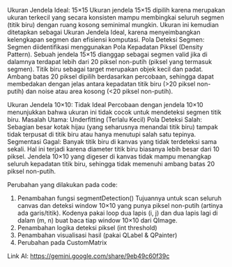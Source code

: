 Ukuran Jendela Ideal: 15×15
Ukuran jendela 15×15 dipilih karena merupakan ukuran terkecil yang secara konsisten mampu membingkai seluruh segmen (titik biru) dengan ruang kosong seminimal mungkin. Ukuran ini kemudian ditetapkan sebagai Ukuran Jendela Ideal, karena menyeimbangkan kelengkapan segmen dan efisiensi komputasi.
Pola Deteksi Segmen:
Segmen diidentifikasi menggunakan Pola Kepadatan Piksel (Density Pattern). Sebuah jendela 15×15 dianggap sebagai segmen valid jika di dalamnya terdapat lebih dari 20 piksel non-putih (piksel yang termasuk segmen). Titik biru sebagai target merupakan objek kecil dan padat. Ambang batas 20 piksel dipilih berdasarkan percobaan, sehingga dapat membedakan dengan jelas antara kepadatan titik biru (>20 piksel non-putih) dan noise atau area kosong (<20 piksel non-putih).

Ukuran Jendela 10×10: Tidak Ideal
Percobaan dengan jendela 10×10 menunjukkan bahwa ukuran ini tidak cocok untuk mendeteksi segmen titik biru.
Masalah Utama: Underfitting (Terlalu Kecil)
Pola Deteksi Salah:
Sebagian besar kotak hijau (yang seharusnya menandai titik biru) tampak tidak terpusat di titik biru atau hanya menutupi salah satu tepinya.
Segmentasi Gagal:
Banyak titik biru di kanvas yang tidak terdeteksi sama sekali.
Hal ini terjadi karena diameter titik biru biasanya lebih besar dari 10 piksel.
Jendela 10×10 yang digeser di kanvas tidak mampu menangkap seluruh kepadatan titik biru, sehingga tidak memenuhi ambang batas 20 piksel non-putih.

Perubahan yang dilakukan pada code:
1. Penambahan fungsi segmentDetection()
    Tujuannya untuk scan seluruh canvas dan deteksi window 10×10 yang punya piksel non-putih (artinya ada garis/titik). Kodenya pakai loop dua lapis (i, j) dan dua lapis lagi di dalam (m, n) buat baca tiap window 10×10 dari QImage.
2.  Penambahan logika deteksi piksel (int threshold)
3.  Penambahan visualisasi hasil (pakai QLabel & QPainter)
4.  Perubahan pada CustomMatrix

Link AI:
https://gemini.google.com/share/9eb49c60f39c 